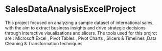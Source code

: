 # SalesDataAnalysisExcelProject
This project focused on analyzing a sample dataset of international sales, with the aim to extract business insights and drive strategic decisions through interactive visualizations and slicers.
 The tools used for this projrct are :  Microsoft Excel , Pivot Tables , Pivot Charts , Slicers & Timelines ,Data Cleaning & Transformation techniques
